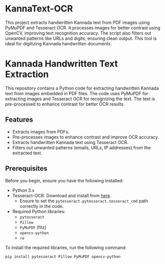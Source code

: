 # KannaText-OCR
This project extracts handwritten Kannada text from PDF images using PyMuPDF and Tesseract OCR. It processes images for better contrast using OpenCV, improving text recognition accuracy. The script also filters out unwanted patterns like URLs and digits, ensuring clean output. This tool is ideal for digitizing Kannada handwritten documents.


# Kannada Handwritten Text Extraction

This repository contains a Python code for extracting handwritten Kannada text from images embedded in PDF files. The code uses PyMuPDF for extracting images and Tesseract OCR for recognizing the text. The text is pre-processed to enhance contrast for better OCR results.

## Features
- Extracts images from PDFs.
- Pre-processes images to enhance contrast and improve OCR accuracy.
- Extracts handwritten Kannada text using Tesseract OCR.
- Filters out unwanted patterns (emails, URLs, IP addresses) from the extracted text.

## Prerequisites

Before you begin, ensure you have the following installed:

- Python 3.x
- Tesseract-OCR: Download and install from [here](https://github.com/tesseract-ocr/tesseract).
  - Ensure to set the `pytesseract.pytesseract.tesseract_cmd` path correctly in the code.
- Required Python libraries:
  - `pytesseract`
  - `Pillow`
  - `PyMuPDF` (fitz)
  - `opencv-python`
  - `re`

To install the required libraries, run the following command:

```bash
pip install pytesseract Pillow PyMuPDF opencv-python
